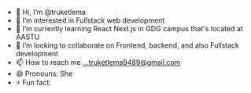 - 👋 Hi, I’m @truketlema
- 👀 I’m interested in Fullstack web development
- 🌱 I’m currently learning React Next.js in GDG campus that's located at AASTU
- 💞️ I’m looking to collaborate on Frontend, backend, and also Fullstack development
- 📫 How to reach me ...truketlema9489@gmail.com
-  😄 Pronouns: She
- ⚡ Fun fact: 

<!---
truketlema/truketlema is a ✨ special ✨ repository because its `README.md` (this file) appears on your GitHub profile.
You can click the Preview link to take a look at your changes.
--->
